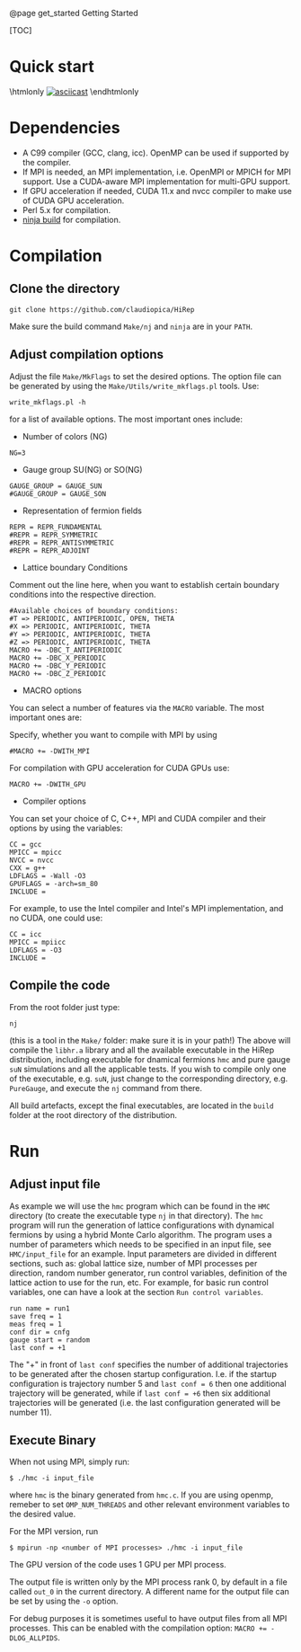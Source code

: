 @page get_started Getting Started

[TOC]

# Quick start
\htmlonly
<a href="https://asciinema.org/a/550942"><img src="https://asciinema.org/a/550942.svg" alt="asciicast" class="inline"></a>
\endhtmlonly 
<!-- [![asciicast](https://asciinema.org/a/550942.svg)](https://asciinema.org/a/550942) -->
# Dependencies

* A C99 compiler (GCC, clang, icc). OpenMP can be used if supported by the compiler.  
* If MPI is needed, an MPI implementation, i.e. OpenMPI or MPICH for MPI support. Use a CUDA-aware MPI implementation for multi-GPU support.
* If GPU acceleration if needed, CUDA 11.x and nvcc compiler to make use of CUDA GPU acceleration.
* Perl 5.x for compilation.
* [ninja build](https://ninja-build.org/) for compilation.


# Compilation

## Clone the directory

```
git clone https://github.com/claudiopica/HiRep
```

Make sure the build command `Make/nj` and `ninja` are in your `PATH`. 

## Adjust compilation options 

Adjust the file `Make/MkFlags` to set the desired options.
The option file can be generated by using the `Make/Utils/write_mkflags.pl` tools.
Use:
```
write_mkflags.pl -h
```
for a list of available options. The most important ones include:

* Number of colors (NG)
```
NG=3
```

* Gauge group SU(NG) or SO(NG)
```
GAUGE_GROUP = GAUGE_SUN
#GAUGE_GROUP = GAUGE_SON
```

* Representation of fermion fields
```
REPR = REPR_FUNDAMENTAL
#REPR = REPR_SYMMETRIC
#REPR = REPR_ANTISYMMETRIC
#REPR = REPR_ADJOINT
```

* Lattice boundary Conditions

Comment out the line here, when you want to establish certain boundary conditions into the respective direction.
```
#Available choices of boundary conditions:
#T => PERIODIC, ANTIPERIODIC, OPEN, THETA
#X => PERIODIC, ANTIPERIODIC, THETA
#Y => PERIODIC, ANTIPERIODIC, THETA
#Z => PERIODIC, ANTIPERIODIC, THETA
MACRO += -DBC_T_ANTIPERIODIC
MACRO += -DBC_X_PERIODIC
MACRO += -DBC_Y_PERIODIC
MACRO += -DBC_Z_PERIODIC
```

* MACRO options

You can select a number of features via the `MACRO` variable. The most important ones are:

Specify, whether you want to compile with MPI by using 

```
#MACRO += -DWITH_MPI
```

For compilation with GPU acceleration for CUDA GPUs use:

```
MACRO += -DWITH_GPU
```

* Compiler options

You can set your choice of C, C++, MPI and CUDA compiler and their options by using the variables:
```
CC = gcc
MPICC = mpicc
NVCC = nvcc
CXX = g++
LDFLAGS = -Wall -O3
GPUFLAGS = -arch=sm_80 
INCLUDE = 
```

For example, to use the Intel compiler and Intel's MPI implementation, and no CUDA, one could use:

```
CC = icc
MPICC = mpiicc
LDFLAGS = -O3
INCLUDE = 
```

## Compile the code
From the root folder just type:
```
nj
```
(this is a tool in the `Make/` folder: make sure it is in your path!)
The above will compile the `libhr.a` library and all the available executable in the HiRep distribution, including executable for dnamical fermions `hmc` and pure gauge `suN` simulations and all the applicable tests.
If you wish to compile only one of the executable, e.g. `suN`, just change to the corresponding directory, e.g. `PureGauge`, and execute the `nj` command from there.

All build artefacts, except the final executables, are located in the `build` folder at the root directory of the distribution.


# Run

## Adjust input file
As example we will use the `hmc` program which can be found in the `HMC` directory (to create the executable type `nj` in that directory). 
The `hmc` program will run the generation of lattice configurations with dynamical fermions by using a hybrid Monte Carlo algorithm. The program uses a number of parameters which needs to be specified in an input file, see `HMC/input_file` for an example. 
Input parameters are divided in different sections, such as: global lattice size, number of MPI processes per direction, random number generator, run control variables, definition of the lattice action to use for the run, etc.
For example, for basic run control variables, one can have a look at the section `Run control variables`.

```
run name = run1
save freq = 1
meas freq = 1
conf dir = cnfg
gauge start = random 
last conf = +1
```

The "+" in front of `last conf` specifies the number of additional trajectories to be generated after the chosen startup configuration. I.e. if the startup configuration is trajectory number 5 and `last conf = 6` then one additional trajectory will be generated, while if `last conf = +6` then six additional trajectories will be generated (i.e. the last configuration generated will be number 11).

## Execute Binary

When not using MPI, simply run:

```
$ ./hmc -i input_file
```

where `hmc` is the binary generated from `hmc.c`. If you are using openmp, remeber to set `OMP_NUM_THREADS` and other relevant environment variables to the desired value.

For the MPI version, run

```
$ mpirun -np <number of MPI processes> ./hmc -i input_file
```

The GPU version of the code uses 1 GPU per MPI process.

The output file is written only by the MPI process rank 0, by default in a file called `out_0` in the current directory. A different name for the output file can be set by using the `-o` option.

For debug purposes it is sometimes useful to have output files from all MPI processes. This can be enabled with the compilation option: `MACRO += -DLOG_ALLPIDS`.


